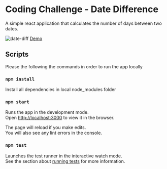 # Coding Challenge - Date Difference

A simple react application that calculates the number of days between two dates.

![date-diff](https://user-images.githubusercontent.com/4036584/117652611-b9028580-b1d6-11eb-9228-0baefd395d7c.png)
[Demo](https://octoxme.github.io/date)

## Scripts

Please the following the commands in order to run the app locally
### `npm install`

Install all dependencies in local node_modules folder

### `npm start`

Runs the app in the development mode.\
Open [http://localhost:3000](http://localhost:3000) to view it in the browser.

The page will reload if you make edits.\
You will also see any lint errors in the console.
### `npm test`

Launches the test runner in the interactive watch mode.\
See the section about [running tests](https://facebook.github.io/create-react-app/docs/running-tests) for more information.
